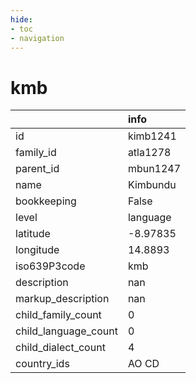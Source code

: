 ```yaml
---
hide:
- toc
- navigation
---
```

# kmb
|                      | info     |
|:---------------------|:---------|
| id                   | kimb1241 |
| family_id            | atla1278 |
| parent_id            | mbun1247 |
| name                 | Kimbundu |
| bookkeeping          | False    |
| level                | language |
| latitude             | -8.97835 |
| longitude            | 14.8893  |
| iso639P3code         | kmb      |
| description          | nan      |
| markup_description   | nan      |
| child_family_count   | 0        |
| child_language_count | 0        |
| child_dialect_count  | 4        |
| country_ids          | AO CD    |